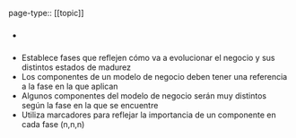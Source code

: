 page-type:: [[topic]]
- ### 
- Establece fases que reflejen cómo va a evolucionar el negocio y sus distintos estados de madurez
- Los componentes de un modelo de negocio deben tener una referencia a la fase en la que aplican
- Algunos componentes del modelo de negocio serán muy distintos según la fase en la que se encuentre
- Utiliza marcadores para reflejar la importancia de un componente en cada fase (n,n,n)

